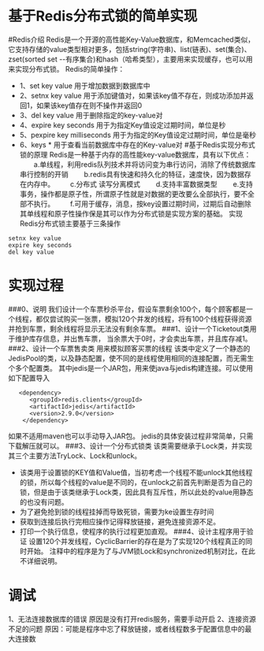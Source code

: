 # **基于Redis分布式锁的简单实现**
#Redis介绍
Redis是一个开源的高性能Key-Value数据库，和Memcached类似，它支持存储的value类型相对更多，包括string(字符串)、list(链表)、set(集合)、zset(sorted set --有序集合)和hash（哈希类型），主要用来实现缓存，也可以用来实现分布式锁。
Redis的简单操作：
* 1、set key value 用于增加数据到数据库中
* 2、setnx key value 用于添加键值对，如果该key值不存在，则成功添加并返回1，如果该key值存在则不操作并返回0
* 3、del key value 用于删除指定的key-value对
* 4、expire key seconds 用于为指定Key值设定过期时间，单位是秒
* 5、pexpire key milliseconds  用于为指定的Key值设定过期时间，单位是毫秒
* 6、keys * 用于查看当前数据库中存在的Key-value对
#基于Redis实现分布式锁的原理
Redis是一种基于内存的高性能key-value数据库，具有以下优点：
　　a.单线程，利用redis队列技术并将访问变为串行访问，消除了传统数据库串行控制的开销
　　b.redis具有快速和持久化的特征，速度快，因为数据存在内存中。
　　c.分布式 读写分离模式
　　d.支持丰富数据类型
　　e.支持事务，操作都是原子性，所谓原子性就是对数据的更改要么全部执行，要不全部不执行。
　　f.可用于缓存，消息，按key设置过期时间，过期后自动删除
其单线程和原子性操作保是其可以作为分布式锁是实现方案的基础。
实现Redis分布式锁主要基于三条操作
```
setnx key value 
expire key seconds 
del key value 
```
# 实现过程
###0、说明
我们设计一个车票秒杀平台，假设车票剩余100个，每个顾客都是一个线程，都仅尝试购买一张票，模拟120个并发的线程，将有100个线程获得资源并抢到车票，剩余线程将显示无法没有剩余车票。
###1、设计一个Ticketout类用于维护库存信息，并出售车票，
当余票大于0时，才会卖出车票，并且库存减1。
###2、设计一个车票售卖类
用来模拟顾客买票的线程
该类中定义了一个静态的JedisPool的类，以及静态配置，使不同的是线程使用相同的连接配置，而无需生个多个配置类。
其中jedis是一个JAR包，用来使java与jedis构建连接。可以使用如下配置导入
```
   <dependency>
      <groupId>redis.clients</groupId>
      <artifactId>jedis</artifactId>
      <version>2.9.0</version>
    </dependency>
```
如果不适用maven也可以手动导入JAR包。
jedis的具体安装过程非常简单，只需下载解压就可以。
###3、设计一个分布式锁类
该类需要继承于Lock类，并实现其三个主要方法TryLock、Lock和unlock。
* 该类用于设置锁的KEY值和Value值，当初考虑一个线程不能unlock其他线程的锁，所以每个线程的value是不同的，在unlock之前首先判断是否为自己的锁，但是由于该类继承于Lock类，因此具有互斥性，所以此处的value用静态的也没有问题。
* 为了避免抢到锁的线程挂掉而导致死锁，需要为ke设置生存时间
* 获取到连接后执行完相应操作记得释放链接，避免连接资源不足。
* 打印一个执行信息，使程序的执行过程更加直观。
###4、设计主程序用于验证
设置120个并发线程，CyclicBarrier的存在是为了实现120个线程真正的同时开始。
注释中的程序是为了与JVM锁Lock和synchronized机制对比，在此不详细说明。
# 调试
1、无法连接数据库的错误
原因是没有打开redis服务，需要手动开启
2、连接资源不足的问题
原因：可能是程序中忘了释放链接，或者线程数多于配置信息中的最大连接数



